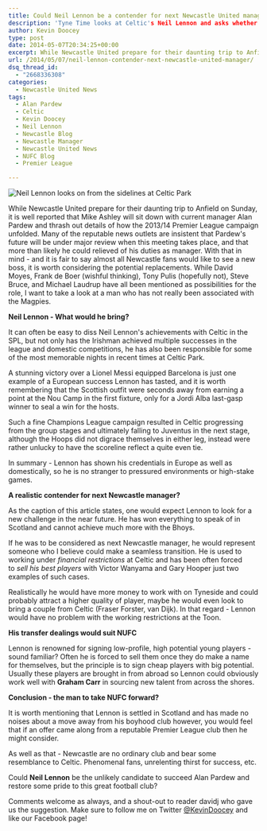 ```yaml
---
title: Could Neil Lennon be a contender for next Newcastle United manager?
description: 'Tyne Time looks at Celtic's Neil Lennon and asks whether he could be the man to lead Newcastle United forward in place of Alan Pardew.'
author: Kevin Doocey
type: post
date: 2014-05-07T20:34:25+00:00
excerpt: While Newcastle United prepare for their daunting trip to Anfield on Sunday, it is well reported that Mike Ashley will sit down with current manager Alan Pardew and thrash out details..
url: /2014/05/07/neil-lennon-contender-next-newcastle-united-manager/
dsq_thread_id:
  - "2668336308"
categories:
  - Newcastle United News
tags:
  - Alan Pardew
  - Celtic
  - Kevin Doocey
  - Neil Lennon
  - Newcastle Blog
  - Newcastle Manager
  - Newcastle United News
  - NUFC Blog
  - Premier League

---
```

![Neil Lennon looks on from the sidelines at Celtic Park](http://www.tynetime.com/wp-content/uploads/2014/05/Neil-Lennon-Celtic.jpg "Lennon - Will surely look to test his credentials in the Premier League in the future?")

While Newcastle United prepare for their daunting trip to Anfield on Sunday, it is well reported that Mike Ashley will sit down with current manager Alan Pardew and thrash out details of how the 2013/14 Premier League campaign unfolded. Many of the reputable news outlets are insistent that Pardew's future will be under major review when this meeting takes place, and that more than likely he could relieved of his duties as manager. With that in mind - and it is fair to say almost all Newcastle fans would like to see a new boss, it is worth considering the potential replacements. While David Moyes, Frank de Boer (wishful thinking), Tony Pulis (hopefully not), Steve Bruce, and Michael Laudrup have all been mentioned as possibilities for the role, I want to take a look at a man who has  not really been associated with the Magpies.

**Neil Lennon - What would he bring?**

It can often be easy to diss Neil Lennon's achievements with Celtic in the SPL, but not only has the Irishman achieved multiple successes in the league and domestic competitions, he has also been responsible for some of the most memorable nights in recent times at Celtic Park.

A stunning victory over a Lionel Messi equipped Barcelona is just one example of a European success Lennon has tasted, and it is worth remembering that the Scottish outfit were seconds away from earning a point at the Nou Camp in the first fixture, only for a Jordi Alba last-gasp winner to seal a win for the hosts.

Such a fine Champions League campaign resulted in Celtic progressing from the group stages and ultimately falling to Juventus in the next stage, although the Hoops did not digrace themselves in either leg, instead were rather unlucky to have the scoreline reflect a quite even tie.

In summary - Lennon has shown his credentials in Europe as well as domestically, so he is no stranger to pressured environments or high-stake games.

**A realistic contender for next Newcastle manager?**

As the caption of this article states, one would expect Lennon to look for a new challenge in the near future. He has won everything to speak of in Scotland and cannot achieve much more with the Bhoys.

If he was to be considered as next Newcastle manager, he would represent someone who I believe could make a seamless transition. He is used to working under _financial restrictions_ at Celtic and has been often forced to _sell his best players_ with Victor Wanyama and Gary Hooper just two examples of such cases.

Realistically he would have more money to work with on Tyneside and could probably attract a higher quality of player, maybe he would even look to bring a couple from Celtic (Fraser Forster, van Dijk). In that regard - Lennon would have no problem with the working restrictions at the Toon.

**His transfer dealings would suit NUFC**

Lennon is renowned for signing low-profile, high potential young players - sound familiar? Often he is forced to sell them once they do make a name for themselves, but the principle is to sign cheap players with big potential. Usually these players are brought in from abroad so Lennon could obviously work well with **Graham Carr** in sourcing new talent from across the shores.

**Conclusion - the man to take NUFC forward?**

It is worth mentioning that Lennon is settled in Scotland and has made no noises about a move away from his boyhood club however, you would feel that if an offer came along from a reputable Premier League club then he might consider.

As well as that - Newcastle are no ordinary club and bear some resemblance to Celtic. Phenomenal fans, unrelenting thirst for success, etc.

Could **Neil Lennon** be the unlikely candidate to succeed Alan Pardew and restore some pride to this great football club?

Comments welcome as always, and a shout-out to reader davidj who gave us the suggestion. Make sure to follow me on Twitter [@KevinDoocey](https://twitter.com/tynetime "tyne time twitter") and like our Facebook page!
